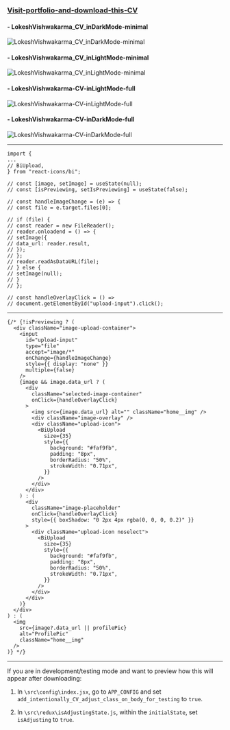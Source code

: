 ### [Visit-portfolio-and-download-this-CV](https://lokeshvishwakarma-cv.netlify.app)

#### - LokeshVishwakarma_CV_inDarkMode-minimal

![LokeshVishwakarma_CV_inDarkMode-minimal](https://github.com/lexuscreations/lokeshvishwakarma-cv/assets/72046165/8a3666ac-8a62-4927-8be8-bd3dacc9dfea)

#### - LokeshVishwakarma_CV_inLightMode-minimal

![LokeshVishwakarma_CV_inLightMode-minimal](https://github.com/lexuscreations/lokeshvishwakarma-cv/assets/72046165/f15b7142-5713-4476-8add-c1230adbecc7)

#### - LokeshVishwakarma-CV-inLightMode-full

![LokeshVishwakarma-CV-inLightMode-full](https://github.com/lexuscreations/lokeshvishwakarma-cv/assets/72046165/ece102c1-4286-4891-bb92-c742a3915bb7)

#### - LokeshVishwakarma-CV-inDarkMode-full

![LokeshVishwakarma-CV-inDarkMode-full](https://github.com/lexuscreations/lokeshvishwakarma-cv/assets/72046165/481aaae6-f7bd-4efc-b9f0-8487c007f644)

<hr />

    import {
    ...
    // BiUpload,
    } from "react-icons/bi";

    // const [image, setImage] = useState(null);
    // const [isPreviewing, setIsPreviewing] = useState(false);

    // const handleImageChange = (e) => {
    // const file = e.target.files[0];

    // if (file) {
    // const reader = new FileReader();
    // reader.onloadend = () => {
    // setImage({
    // data_url: reader.result,
    // });
    // };
    // reader.readAsDataURL(file);
    // } else {
    // setImage(null);
    // }
    // };

    // const handleOverlayClick = () =>
    // document.getElementById("upload-input").click();

<hr />

    {/* {!isPreviewing ? (
      <div className="image-upload-container">
        <input
          id="upload-input"
          type="file"
          accept="image/*"
          onChange={handleImageChange}
          style={{ display: "none" }}
          multiple={false}
        />
        {image && image.data_url ? (
          <div
            className="selected-image-container"
            onClick={handleOverlayClick}
          >
            <img src={image.data_url} alt="" className="home__img" />
            <div className="image-overlay" />
            <div className="upload-icon">
              <BiUpload
                size={35}
                style={{
                  background: "#faf9fb",
                  padding: "8px",
                  borderRadius: "50%",
                  strokeWidth: "0.71px",
                }}
              />
            </div>
          </div>
        ) : (
          <div
            className="image-placeholder"
            onClick={handleOverlayClick}
            style={{ boxShadow: "0 2px 4px rgba(0, 0, 0, 0.2)" }}
          >
            <div className="upload-icon noselect">
              <BiUpload
                size={35}
                style={{
                  background: "#faf9fb",
                  padding: "8px",
                  borderRadius: "50%",
                  strokeWidth: "0.71px",
                }}
              />
            </div>
          </div>
        )}
      </div>
    ) : (
      <img
        src={image?.data_url || profilePic}
        alt="ProfilePic"
        className="home__img"
      />
    )} */}

<hr />

If you are in development/testing mode and want to preview how this will appear after downloading:

1. In `\src\config\index.jsx`, go to `APP_CONFIG` and set `add_intentionally_CV_adjust_class_on_body_for_testing` to `true`.

2. In `\src\redux\isAdjustingState.js`, within the `initialState`, set `isAdjusting` to `true`.
